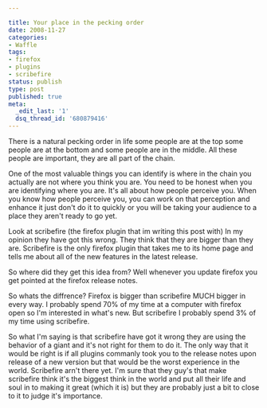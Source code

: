 ```yaml
---

title: Your place in the pecking order
date: 2008-11-27
categories:
- Waffle
tags:
- firefox
- plugins
- scribefire
status: publish
type: post
published: true
meta:
  _edit_last: '1'
  dsq_thread_id: '680879416'
---
```

There is a natural pecking order in life some people are at the top some people are at the bottom and some people are in the middle. All these people are important, they are all part of the chain.

One of the most valuable things you can identify is where in the chain you actually are not where you think you are. You need to be honest when you are identifying where you are. It's all about how people perceive you. When you know how people perceive you, you can work on that perception and enhance it just don't do it to quickly or you will be taking your audience to a place they aren't ready to go yet.

Look at scribefire (the firefox plugin that im writing this post with) In my opinion they have got this wrong. They think that they are bigger than they are. Scribefire is the only firefox plugin that takes me to its home page and tells me about all of the new features in the latest release.

So where did they get this idea from? Well whenever you update firefox you get pointed at the firefox release notes.

So whats the diffrence? Firefox is bigger than scribefire MUCH bigger in every way. I probably spend 70% of my time at a computer with firefox open so I'm interested in what's new. But scribefire I probably spend 3% of my time using scribefire.

So what I'm saying is that scribefire have got it wrong they are using the behavior of a giant and it's not right for them to do it. The only way that it would be right is if all plugins commanly took you to the release notes upon release of a new version but that would be the worst experience in the world. Scribefire arn't there yet. I'm sure that they guy's that make scribefire think it's the biggest think in the world and put all their life and soul in to making it great (which it is) but they are probably just a bit to
close to it to judge it's importance.
